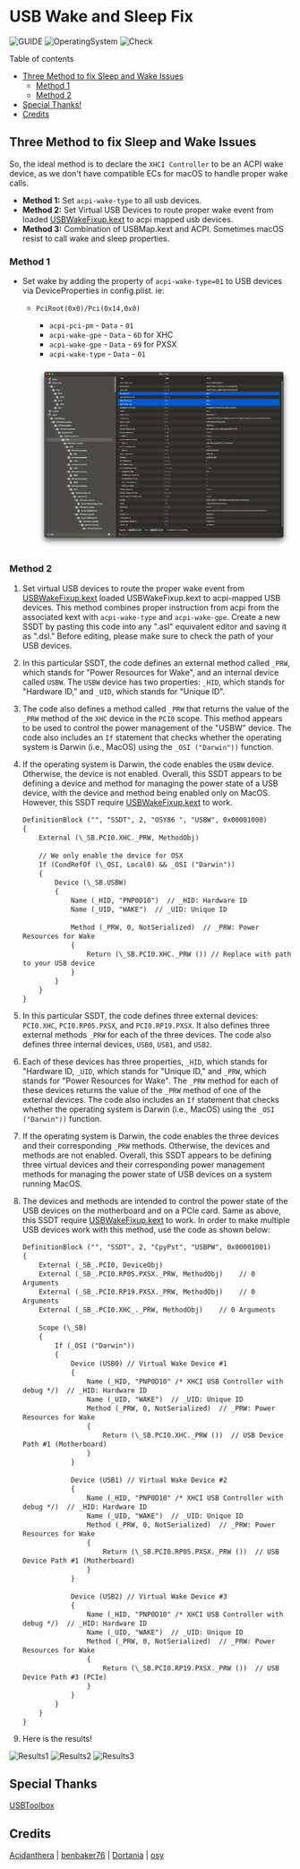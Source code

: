 # USB Wake and Sleep Fix

![GUIDE](https://img.shields.io/badge/Guide-USB-purple)
![OperatingSystem](https://img.shields.io/badge/OS-Hackintosh-blue)
![Check](https://img.shields.io/badge/Status-Pass-brightgreen)

Table of contents

- [Three Method to fix Sleep and Wake Issues](#three-method-to-fix-sleep-and-wake-issues)
  - [Method 1](#method-1)
  - [Method 2](#method-2)
- [Special Thanks!](#special-thanks)
- [Credits](#credits)

## Three Method to fix Sleep and Wake Issues

So, the ideal method is to declare the `XHCI Controller` to be an ACPI wake device, as we don't have compatible ECs for macOS to handle proper wake calls.

- **Method 1:** Set `acpi-wake-type` to all usb devices.
- **Method 2:** Set Virtual USB Devices to route proper wake event from loaded [USBWakeFixup.kext][usbwakefix] to acpi mapped usb devices.
- **Method 3:** Combination of USBMap.kext and ACPI. Sometimes macOS resist to call wake and sleep properties.

### Method 1

- Set wake by adding the property of `acpi-wake-type=01` to USB devices via DeviceProperties in config.plist. ie:
  - `PciRoot(0x0)/Pci(0x14,0x0)`
    - `acpi-pci-pm` - `Data` - `01`
    - `acpi-wake-gpe` - `Data` - `6D` for XHC
    - `acpi-wake-gpe` - `Data` - `69` for PXSX
    - `acpi-wake-type` - `Data` - `01`

    ![usb-related](usb-related.png)

### Method 2

1. Set virtual USB devices to route the proper wake event from [USBWakeFixup.kext][usbwakefix] loaded USBWakeFixup.kext to acpi-mapped USB devices. This method combines proper instruction from acpi from the associated kext with `acpi-wake-type` and `acpi-wake-gpe`. Create a new SSDT by pasting this code into any ".asl" equivalent editor and saving it as ".dsl." Before editing, please make sure to check the path of your USB devices.
2. In this particular SSDT, the code defines an external method called `_PRW`, which stands for "Power Resources for Wake", and an internal device called `USBW`. The `USBW` device has two properties: `_HID`, which stands for "Hardware ID," and `_UID`, which stands for "Unique ID".
3. The code also defines a method called `_PRW` that returns the value of the `_PRW` method of the `XHC` device in the `PCI0` scope. This method appears to be used to control the power management of the "USBW" device. The code also includes an `If` statement that checks whether the operating system is Darwin (i.e., MacOS) using the `_OSI ("Darwin"))` function.
4. If the operating system is Darwin, the code enables the `USBW` device. Otherwise, the device is not enabled. Overall, this SSDT appears to be defining a device and method for managing the power state of a USB device, with the device and method being enabled only on MacOS. However, this SSDT require [USBWakeFixup.kext][usbwakefix] to work.

    ```asl
    DefinitionBlock ("", "SSDT", 2, "OSY86 ", "USBW", 0x00001000)
    {
        External (\_SB.PCI0.XHC._PRW, MethodObj)

        // We only enable the device for OSX
        If (CondRefOf (\_OSI, Local0) && _OSI ("Darwin"))
        {
            Device (\_SB.USBW)
            {
                Name (_HID, "PNP0D10")  // _HID: Hardware ID
                Name (_UID, "WAKE")  // _UID: Unique ID

                Method (_PRW, 0, NotSerialized)  // _PRW: Power Resources for Wake
                {
                    Return (\_SB.PCI0.XHC._PRW ()) // Replace with path to your USB device
                }
            }
        }
    }
    ```

5. In this particular SSDT, the code defines three external devices: `PCI0.XHC`, `PCI0.RP05.PXSX`, and `PCI0.RP19.PXSX`. It also defines three external methods `_PRW` for each of the three devices. The code also defines three internal devices, `USB0`, `USB1`, and `USB2`.
6. Each of these devices has three properties, `_HID`, which stands for "Hardware ID, `_UID`, which stands for "Unique ID," and `_PRW`, which stands for "Power Resources for Wake". The `_PRW` method for each of these devices returns the value of the `_PRW` method of one of the external devices. The code also includes an `If` statement that checks whether the operating system is Darwin (i.e., MacOS) using the `_OSI ("Darwin"))` function.
7. If the operating system is Darwin, the code enables the three devices and their corresponding `_PRW` methods. Otherwise, the devices and methods are not enabled. Overall, this SSDT appears to be defining three virtual devices and their corresponding power management methods for managing the power state of USB devices on a system running MacOS.
8. The devices and methods are intended to control the power state of the USB devices on the motherboard and on a PCIe card. Same as above, this SSDT require [USBWakeFixup.kext][usbwakefix] to work. In order to make multiple USB devices work with this method, use the code as shown below:

    ```asl
    DefinitionBlock ("", "SSDT", 2, "CpyPst", "USBPW", 0x00001001)
    {
        External (_SB_.PCI0, DeviceObj)
        External (_SB_.PCI0.RP05.PXSX._PRW, MethodObj)    // 0 Arguments
        External (_SB_.PCI0.RP19.PXSX._PRW, MethodObj)    // 0 Arguments
        External (_SB_.PCI0.XHC_._PRW, MethodObj)    // 0 Arguments

        Scope (\_SB)
        {
            If (_OSI ("Darwin"))
            {
                Device (USB0) // Virtual Wake Device #1
                {
                    Name (_HID, "PNP0D10" /* XHCI USB Controller with debug */)  // _HID: Hardware ID
                    Name (_UID, "WAKE")  // _UID: Unique ID
                    Method (_PRW, 0, NotSerialized)  // _PRW: Power Resources for Wake
                    {
                        Return (\_SB.PCI0.XHC._PRW ())  // USB Device Path #1 (Motherboard)
                    }
                }

                Device (USB1) // Virtual Wake Device #2
                {
                    Name (_HID, "PNP0D10" /* XHCI USB Controller with debug */)  // _HID: Hardware ID
                    Name (_UID, "WAKE")  // _UID: Unique ID
                    Method (_PRW, 0, NotSerialized)  // _PRW: Power Resources for Wake
                    {
                        Return (\_SB.PCI0.RP05.PXSX._PRW ())  // USB Device Path #1 (Motherboard)
                    }
                }

                Device (USB2) // Virtual Wake Device #3
                {
                    Name (_HID, "PNP0D10" /* XHCI USB Controller with debug */)  // _HID: Hardware ID
                    Name (_UID, "WAKE")  // _UID: Unique ID
                    Method (_PRW, 0, NotSerialized)  // _PRW: Power Resources for Wake
                    {
                        Return (\_SB.PCI0.RP19.PXSX._PRW ())  // USB Device Path #3 (PCIe)
                    }
                }
            }
        }
    }
    ```

9. Here is the results!

![Results1][res1]
![Results2][res2]
![Results3][res3]

## Special Thanks

[USBToolbox][usbtoolbox]

## Credits

[Acidanthera][dev0] | [benbaker76][dev1] | [Dortania][dev-group0] | [osy][dev2]

[dev-group0]: https://dortania.github.io
[dev0]: https://github.com/acidanthera/
[dev1]: https://github.com/benbaker76/Hackintool
[dev2]: https://github.com/osy
[res1]: https://user-images.githubusercontent.com/72515939/210138919-1f6494d4-b0a6-4f56-8734-30687da97250.png
[res2]: https://user-images.githubusercontent.com/72515939/210138921-26ad44fe-b1dd-4693-a2ce-bad248f9abba.png
[res3]: https://user-images.githubusercontent.com/72515939/210138923-184a21bd-bbd8-4ce2-8b09-2d941fc6493f.png
[usbtoolbox]: https://github.com/USBToolBox/tool
[usbwakefix]: https://github.com/osy/USBWakeFixup
